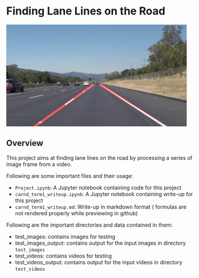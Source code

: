 # **Finding Lane Lines on the Road** 

<img src="examples/laneLines_thirdPass.jpg" width="480" alt="Combined Image" />

Overview
---
This project aims at finding lane lines on the road by processing a series of image frame from a video.

Following are some important files and their usage:
* `Project.ipynb`: A Jupyter notebook containing code for this project
* `carnd_term1_writeup.ipynb`: A Jupyter notebook containing write-up for this project
* `carnd_term1_writeup.md`: Write-up in markdown format ( formulas are not rendered properly while previewing in github)

Following are the important directories and data contained in them:
* test_images: contains images for testing
* test_images_output: contains output for the input images in directory `test_images`
* test_videos: contains videos for testing
* test_videos_output: contains output for the input videos in directory `test_videos`


